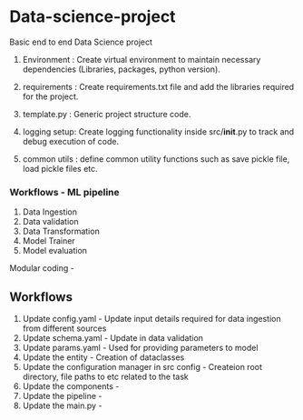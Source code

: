 # Data-science-project
Basic end to end Data Science project 

1. Environment : Create virtual environment to maintain necessary dependencies (Libraries, packages, python version).

2. requirements : Create requirements.txt file and add the libraries required for the project.

3. template.py : Generic project structure code.

4. logging setup: Create logging functionality inside src/__init__.py to track and debug execution of code.

5. common utils : define common utility functions such as save pickle file, load pickle files etc.

### Workflows - ML pipeline

1. Data Ingestion
2. Data validation
3. Data Transformation
4. Model Trainer
5. Model evaluation

Modular coding - 

## Workflows 

1. Update config.yaml - Update input details required for data ingestion from different sources
2. Update schema.yaml - Update in data validation
3. Update params.yaml - Used for providing parameters to model
4. Update the entity - Creation of dataclasses 
5. Update the configuration manager in src config - Createion root directory, file paths to etc related to the task
6. Update the components - 
7. Update the pipeline -
8. Update the main.py -